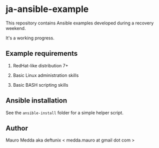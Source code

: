 # ja-ansible-example

This repository contains Ansible examples developed during a recovery
weekend.

It's a working progress.

## Example requirements

  1. RedHat-like distribution 7+

  2. Basic Linux administration skills

  3. Basic BASH scripting skills

## Ansible installation

See the `ansible-install` folder for a simple helper script.

## Author

Mauro Medda aka deftunix < medda.mauro at gmail dot com >
